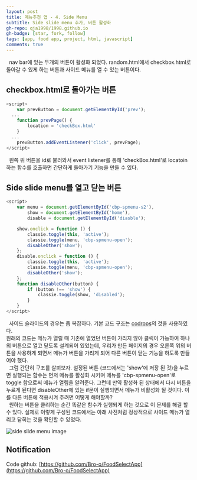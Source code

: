 ```yaml
---
layout: post
title: 메뉴추천 앱 - 4. Side Menu
subtitle: Side slide menu 추가, 버튼 활성화
gh-repo: qja1998/1998.github.io
gh-badge: [star, fork, follow]
tags: [app, food app, project, html, javascript]
comments: true
---
```

 &nbsp;&nbsp;nav bar에 있는 두개의 버튼이 활성화 되었다. random.html에서 checkbox.html로 돌아갈 수 있게 하는 버튼과 사이드 메뉴를 열 수 있는 버튼이다.   


## checkbox.html로 돌아가는 버튼
```javascript
<script>
	var prevButton = document.getElementById('prev');
  ...
	function prevPage() {
		location = 'checkBox.html'
	}
  ...
	prevButton.addEventListener('click', prevPage);
</script>
```   
&nbsp;&nbsp;왼쪽 위 버튼을 id로 불러와서 event listener를 통해 'checkBox.html'로 locatoin하는 함수를 호출하면 간단하게 돌아가기 기능을 만들 수 있다.   

## Side slide menu를 열고 닫는 버튼
```javascript
<script>
    var menu = document.getElementById('cbp-spmenu-s2'),
        show = document.getElementById('home'),
        disable = document.getElementById('diasble');

    show.onclick = function () {
        classie.toggle(this, 'active');
        classie.toggle(menu, 'cbp-spmenu-open');
        disableOther('show');
    };
    disable.onclick = function () {
        classie.toggle(this, 'active');
        classie.toggle(menu, 'cbp-spmenu-open');
        disableOther('show');
    };
    function disableOther(button) {
        if (button !== 'show') {
            classie.toggle(show, 'disabled');
        }
    }
</script>
```   
&nbsp;&nbsp;사이드 슬라이드의 경우는 좀 복잡하다. 기본 코드 구조는 [codrops](https://tympanus.net/codrops/2013/04/17/slide-and-push-menus/)의 것을 사용하였다.   
원래의 코드는 메뉴가 열릴 때 기존에 열었던 버튼이 가리지 않아 클릭이 가능하여 하나의 버튼으로 열고 닫도록 설계되어 있었는데,
우리가 만든 페이지의 경우 오른쪽 위의 버튼을 사용하게 되면서 메뉴가 버튼을 가리게 되어 다른 버튼이 닫는 기능을 하도록 만들어야 했다.   
&nbsp;&nbsp;그럼 간단히 구조를 살펴보자. 설정된 버튼 (코드에서는 'show'에 저장 된 것)을 누르면 실행되는 함수는 먼저 메뉴를 활성화 시키며 메뉴를 'cbp-spmenu-open'로 toggle 함으로써 메뉴가 열림을 알려준다.
그런데 만약 활성화 된 상태에서 다시 버튼을 누르게 된다면 disableOther에 있는 if문이 실행되면서 메뉴가 비활성화 될 것이다.
이를 다른 버튼에 적용시켜 주려면 어떻게 해야할까?   
&nbsp;&nbsp;원하는 버튼을 클리하는 순간 똑같은 함수가 실행되게 하는 것으로 이 문제를 해결 할 수 있다. 실제로 이렇게 구성된 코드에서는 아래 사진처럼 정상적으로 사이드 메뉴가 열리고 닫히는 것을 확인할 수 있었다.   
  
![side slide menu image](/static/assets/img/sideslide.png)

## Notification

Code github: [https://github.com/Bro-o/FoodSelectApp](https://github.com/Bro-o/FoodSelectApp)
